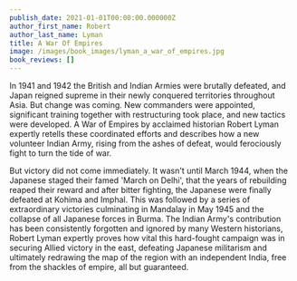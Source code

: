 ```yaml
---
publish_date: 2021-01-01T00:00:00.000000Z
author_first_name: Robert
author_last_name: Lyman
title: A War Of Empires
image: /images/book_images/lyman_a_war_of_empires.jpg
book_reviews: []
---
```

In 1941 and 1942 the British and Indian Armies were brutally defeated, and Japan reigned supreme in their newly conquered territories throughout Asia. But change was coming. New commanders were appointed, significant training together with restructuring took place, and new tactics were developed. A War of Empires by acclaimed historian Robert Lyman expertly retells these coordinated efforts and describes how a new volunteer Indian Army, rising from the ashes of defeat, would ferociously fight to turn the tide of war.

But victory did not come immediately. It wasn't until March 1944, when the Japanese staged their famed 'March on Delhi', that the years of rebuilding reaped their reward and after bitter fighting, the Japanese were finally defeated at Kohima and Imphal. This was followed by a series of extraordinary victories culminating in Mandalay in May 1945 and the collapse of all Japanese forces in Burma. The Indian Army's contribution has been consistently forgotten and ignored by many Western historians, Robert Lyman expertly proves how vital this hard-fought campaign was in securing Allied victory in the east, defeating Japanese militarism and ultimately redrawing the map of the region with an independent India, free from the shackles of empire, all but guaranteed.